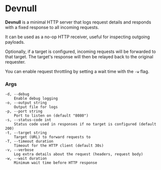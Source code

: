 # Devnull

**Devnull** is a minimal HTTP server that logs request details and responds with a fixed response to all incoming requests.

It can be used as a no-op HTTP receiver, useful for inspecting outgoing payloads.

Optionally, if a target is configured, incoming requests will be forwarded to that target. The target's response will then be relayed back to the original requester. 

You can enable request throttling by setting a wait time with the `-w` flag.

### Args

```
-d, --debug
    Enable debug logging
-o, --output string
    Output file for logs
-p, --port string
    Port to listen on (default "8080")
-s, --status-code int
    Status code used in responses if no target is configured (default 200)
-t, --target string
    Target (URL) to forward requests to
-T, --timeout duration
    Timeout for the HTTP client (default 30s)
-v, --verbose
    Log extra details about the request (headers, request body)
-w, --wait duration
    Minimum wait time before HTTP response
```
